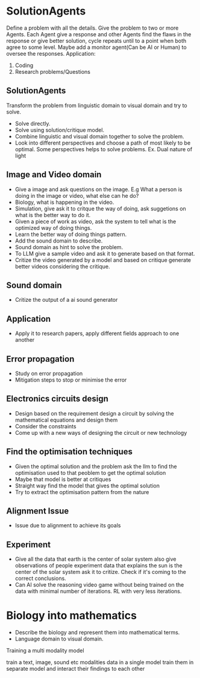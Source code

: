 # SolutionAgents

Define a problem with all the details.
Give the problem to two or more Agents. Each Agent give a response and other Agents find the flaws in the response or give better solution, cycle repeats until to a point when both agree to some level.
Maybe add a monitor agent(Can be AI or Human) to oversee the responses.
Application:

1. Coding
2. Research problems/Questions 

## SolutionAgents

Transform the problem from linguistic domain to visual domain and try to solve.

- Solve directly.
- Solve using solution/critique model.
- Combine linguistic and visual domain together to solve the problem.
- Look into different perspectives and choose a path of most likely to be optimal. Some perspectives helps to solve problems. Ex. Dual nature of light

## Image and Video domain

- Give a image and ask questions on the image. E.g What a person is doing in the image or video, what else can he do?
- Biology, what is happening in the video.
- Simulation, give ask it to critque the way of doing, ask suggetions on what is the better way to do it.
- Given a piece of work as video, ask the system to tell what is the optimized way of doing things.
- Learn the better way of doing things pattern.
- Add the sound domain to describe.
- Sound domain as hint to solve the problem.
- To LLM give a sample video and ask it to generate based on that format.
- Critize the video generated by a model and based on critique generate better videos considering the critique.

## Sound domain

- Critize the output of a ai sound generator

## Application 

- Apply it to research papers, apply different fields approach to one another

## Error propagation 

- Study on error propagation 
- Mitigation steps to stop or minimise the error

## Electronics circuits design

- Design based on the requirement design a circuit by solving the mathematical equations and design them
- Consider the constraints
- Come up with a new ways of designing the circuit or new technology

## Find the optimisation techniques 

- Given the optimal solution and the problem ask the llm to find the optimisation used to that peoblem to get the optimal solution
- Maybe that model is better at critiques
- Straight way find the model that gives the optimal solution
- Try to extract the optimisation pattern from the nature

## Alignment Issue

- Issue due to alignment to achieve its goals

## Experiment

- Give all the data that earth is the center of solar system also give observations of people experiment data that explains the sun is the center of the solar system ask it to critize. Check if it's coming to the correct conclusions.
- Can AI solve the reasoning video game without being trained on the data with minimal number of iterations. RL with very less iterations.

# Biology into mathematics

- Describe the biology and represent them into mathematical terms. 
- Language domain to visual domain.

Training a multi modality model

train a text, image, sound etc modalities data in a single model
train them in separate model and interact their findings to each other
